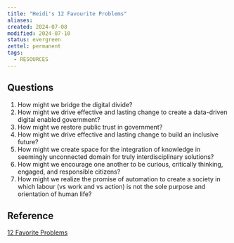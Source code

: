 ```yaml
---
title: "Heidi's 12 Favourite Problems"
aliases: 
created: 2024-07-08
modified: 2024-07-10
status: evergreen
zettel: permanent
tags:
  - RESOURCES
---
```

## Questions

1. How might we bridge the digital divide?
2. How might we drive effective and lasting change to create a data-driven digital enabled government?
3. How might we restore public trust in government?
4. How might we drive effective and lasting change to build an inclusive future?
5. How might we create space for the integration of knowledge in seemingly unconnected domain for truly interdisciplinary solutions?
6. How might we encourage one another to be curious, critically thinking, engaged, and responsible citizens?
7. How might we realize the promise of automation to create a society in which labour (vs work and vs action) is not the sole purpose and orientation of human life?

## Reference
[12 Favorite Problems](https://www.nathancashion.com/blog/2022/9/12-favorite-problems)